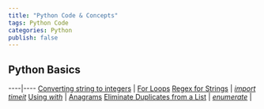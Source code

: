 ```yaml
---
title: "Python Code & Concepts"
tags: Python Code
categories: Python
publish: false
---
```


## Python Basics

----|----
[Converting string to integers]() | [For Loops]()
[Regex for Strings]() | [*import timeit*]()
[Using *with*]() | [Anagrams]()
[Eliminate Duplicates from a List]() | []()
[*enumerate*]() | []()